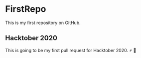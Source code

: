 # FirstRepo
This is my first repository on GitHub.

## Hacktober 2020
This is going to be my first pull request for Hacktober 2020. :zap: :full_moon_with_face:
